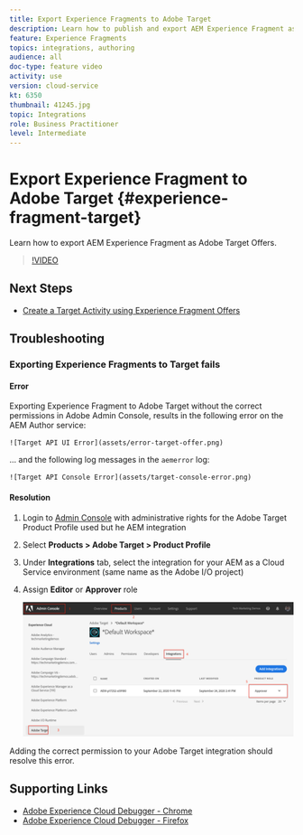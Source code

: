 ```yaml
---
title: Export Experience Fragments to Adobe Target
description: Learn how to publish and export AEM Experience Fragment as Adobe Target Offers.
feature: Experience Fragments
topics: integrations, authoring
audience: all
doc-type: feature video
activity: use
version: cloud-service
kt: 6350
thumbnail: 41245.jpg
topic: Integrations
role: Business Practitioner
level: Intermediate
---
```


# Export Experience Fragment to Adobe Target {#experience-fragment-target}

Learn how to export AEM Experience Fragment as Adobe Target Offers.

>[!VIDEO](https://video.tv.adobe.com/v/41245?quality=12&learn=on)

## Next Steps

+ [Create a Target Activity using Experience Fragment Offers](./create-target-activity.md)

## Troubleshooting

### Exporting Experience Fragments to Target fails

#### Error

Exporting Experience Fragment to Adobe Target without the correct permissions in Adobe Admin Console, results in the following error on the AEM Author service:      

    ![Target API UI Error](assets/error-target-offer.png)

... and the following log messages in the `aemerror` log:

    ![Target API Console Error](assets/target-console-error.png)

#### Resolution

1. Login to [Admin Console](https://adminconsole.adobe.com/) with administrative rights for the Adobe Target Product Profile used but he AEM integration
2. Select __Products > Adobe Target > Product Profile__
3. Under __Integrations__ tab, select the integration for your AEM as a Cloud Service environment (same name as the Adobe I/O project)
4. Assign __Editor__ or __Approver__ role 

    ![Target API Error](assets/target-permissions.png)

Adding the correct permission to your Adobe Target integration should resolve this error.

## Supporting Links

+ [Adobe Experience Cloud Debugger - Chrome](https://chrome.google.com/webstore/detail/adobe-experience-cloud-de/ocdmogmohccmeicdhlhhgepeaijenapj) 
+ [Adobe Experience Cloud Debugger - Firefox](https://addons.mozilla.org/en-US/firefox/addon/adobe-experience-platform-dbg/)